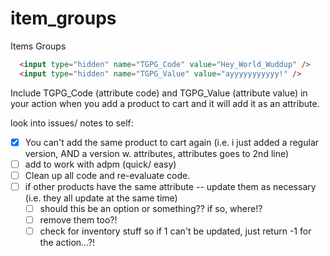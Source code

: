 # item_groups
Items Groups

```html
  <input type="hidden" name="TGPG_Code" value="Hey_World_Wuddup" />
  <input type="hidden" name="TGPG_Value" value="ayyyyyyyyyyy!" />
```

Include TGPG_Code (attribute code) and TGPG_Value (attribute value) in your action when you add a product to cart and it will add it as an attribute.

look into issues/ notes to self:
- [x] You can't add the same product to cart again (i.e. i just added a regular version, AND a version w. attributes, attributes goes to 2nd line)
- [ ] add to work with adpm (quick/ easy)
- [ ] Clean up all code and re-evaluate code.
- [ ] if other products have the same attribute -- update them as necessary (i.e. they all update at the same time)
  - [ ] should this be an option or something?? if so, where!?
  - [ ] remove them too?!
  - [ ] check for inventory stuff so if 1 can't be updated, just return -1 for the action...?!
